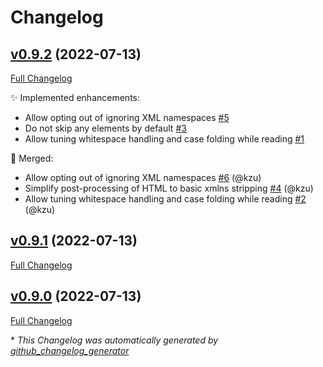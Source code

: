 # Changelog

## [v0.9.2](https://github.com/devlooped/html/tree/v0.9.2) (2022-07-13)

[Full Changelog](https://github.com/devlooped/html/compare/v0.9.1...v0.9.2)

:sparkles: Implemented enhancements:

- Allow opting out of ignoring XML namespaces [\#5](https://github.com/devlooped/html/issues/5)
- Do not skip any elements by default [\#3](https://github.com/devlooped/html/issues/3)
- Allow tuning whitespace handling and case folding while reading [\#1](https://github.com/devlooped/html/issues/1)

:twisted_rightwards_arrows: Merged:

- Allow opting out of ignoring XML namespaces [\#6](https://github.com/devlooped/html/pull/6) (@kzu)
- Simplify post-processing of HTML to basic xmlns stripping [\#4](https://github.com/devlooped/html/pull/4) (@kzu)
- Allow tuning whitespace handling and case folding while reading [\#2](https://github.com/devlooped/html/pull/2) (@kzu)

## [v0.9.1](https://github.com/devlooped/html/tree/v0.9.1) (2022-07-13)

[Full Changelog](https://github.com/devlooped/html/compare/v0.9.0...v0.9.1)

## [v0.9.0](https://github.com/devlooped/html/tree/v0.9.0) (2022-07-13)

[Full Changelog](https://github.com/devlooped/html/compare/07da366455c6863c440a947b1680d746678c1640...v0.9.0)



\* *This Changelog was automatically generated by [github_changelog_generator](https://github.com/github-changelog-generator/github-changelog-generator)*
